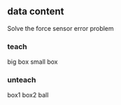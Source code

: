 ## data content
Solve the force sensor error problem

### teach
big box
small box

### unteach
box1
box2
ball